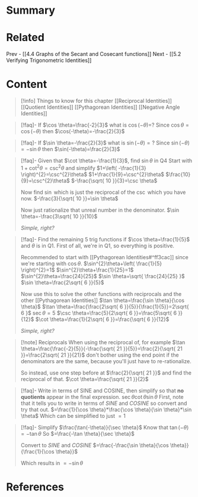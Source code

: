 # Summary
# Related
Prev - [[4.4 Graphs of the Secant and Cosecant functions]]
Next - [[5.2 Verifying Trigonometric Identities]]
# Content

>[!info] Things to know for this chapter
>[[Reciprocal Identities]]
>[[Quotient Identities]]
>[[Pythagorean Identities]]
>[[Negative Angle Identities]]

>[!faq]- If $\cos \theta=\frac{-2}{3}$ what is $\cos(-\theta)=$?
>Since $\cos \theta=\cos(-\theta)$ then $\cos(-\theta)=-\frac{2}{3}$

>[!faq]- If $\sin \theta=-\frac{2}{3}$ what is $\sin(-\theta)=?$
>Since $\sin(-\theta)=-\sin \theta$ then $\sin(-\theta)=\frac{2}{3}$

>[!faq]- Given that $\cot \theta=-\frac{1}{3}$, find $\sin \theta$ in Q4
>Start with $1+\cot^{2}\theta=\csc^{2}\theta$ and simplify
>$1+\left( -\frac{1}{3} \right)^{2}=\csc^{2}\theta$
>$1+\frac{1}{9}=\csc^{2}\theta$
>$\frac{10}{9}=\csc^{2}\theta$
>$-\frac{\sqrt{ 10 }}{3}=\csc \theta$
>
>Now find $\sin$ which is just the reciprocal of the $\csc$ which you have now.
>$-\frac{3}{\sqrt{ 10 }}=\sin \theta$
>
>Now just rationalize that unreal number in the denominator.
>$\sin \theta=-\frac{3\sqrt{ 10 }}{10}$
>
>_Simple, right?_

>[!faq]- Find the remaining 5 trig functions if $\cos \theta=\frac{1}{5}$ and $\theta$ is in Q1.
>First of all, we're in Q1, so everything is positive.
>
>Recommended to start with [[Pythagorean Identities#^ff3cac]] since we're starting with $\cos \theta$.
>$\sin^{2}\theta+\left( \frac{1}{5} \right)^{2}=1$
>$\sin^{2}\theta+\frac{1}{25}=1$
>$\sin^{2}\theta=\frac{24}{25}$
>$\sin \theta=\sqrt{ \frac{24}{25} }$
>$\sin \theta=\frac{2\sqrt{ 6 }}{5}$
>
>Now use this to solve the other functions with reciprocals and the other [[Pythagorean Identities]]
>$\tan \theta=\frac{\sin \theta}{\cos \theta}$
>$\tan \theta=\frac{\frac{2\sqrt{ 6 }}{5}}{\frac{1}{5}}=2\sqrt{ 6 }$
>$\sec \theta=5$
>$\csc \theta=\frac{5}{2\sqrt{ 6 }}=\frac{5\sqrt{ 6 }}{12}$
>$\cot \theta=\frac{1}{2\sqrt{ 6 }}=\frac{\sqrt{ 6 }}{12}$
>
>_Simple, right?_

>[!note] Reciprocals
>When using the reciprocal of, for example $\tan \theta=\frac{\frac{-2}{5}}{-\frac{\sqrt{ 21 }}{5}}=\frac{2}{\sqrt{ 21 }}=\frac{2\sqrt{ 21 }}{21}$ don't bother using the end point if the denominators are the same, because you'll just have to re-rationalize.
>
>So instead, use one step before at $\frac{2}{\sqrt{ 21 }}$ and find the reciprocal of that.
>$\cot \theta=\frac{\sqrt{ 21 }}{2}$

>[!faq]- Write in terms of SINE and COSINE, then simplify so that __no quotients__ appear in the final expression. $\sec \theta \cot \theta \sin \theta$
>First, note that it tells you to write in terms of _SINE_ and _COSINE_ so convert and try that out.
>$=\frac{1}{\cos \theta}*\frac{\cos \theta}{\sin \theta}*\sin \theta$
>Which can be simplified to just $= 1$

>[!faq]- Simplify $\frac{\tan(-\theta)}{\sec \theta}$
>Know that $\tan(-\theta)=-\tan \theta$
>So $=\frac{-\tan \theta}{\sec \theta}$
>
>Convert to _SINE_ and _COSINE_
>$=\frac{-\frac{\sin \theta}{\cos \theta}}{\frac{1}{\cos \theta}}$
>
>Which results in $=-\sin \theta$

# References